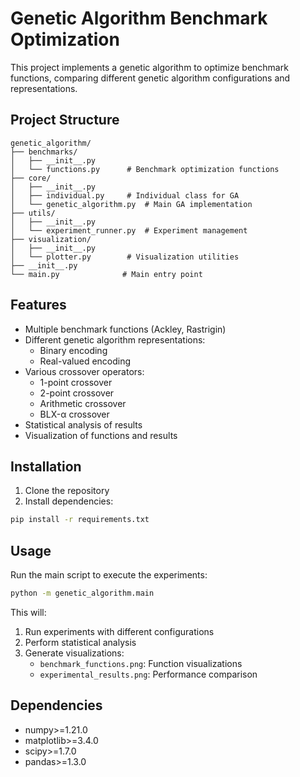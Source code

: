 # Genetic Algorithm Benchmark Optimization

This project implements a genetic algorithm to optimize benchmark functions, comparing different genetic algorithm configurations and representations.

## Project Structure

```
genetic_algorithm/
├── benchmarks/
│   ├── __init__.py
│   └── functions.py      # Benchmark optimization functions
├── core/
│   ├── __init__.py
│   ├── individual.py     # Individual class for GA
│   └── genetic_algorithm.py  # Main GA implementation
├── utils/
│   ├── __init__.py
│   └── experiment_runner.py  # Experiment management
├── visualization/
│   ├── __init__.py
│   └── plotter.py        # Visualization utilities
├── __init__.py
└── main.py              # Main entry point
```

## Features

- Multiple benchmark functions (Ackley, Rastrigin)
- Different genetic algorithm representations:
  - Binary encoding
  - Real-valued encoding
- Various crossover operators:
  - 1-point crossover
  - 2-point crossover
  - Arithmetic crossover
  - BLX-α crossover
- Statistical analysis of results
- Visualization of functions and results

## Installation

1. Clone the repository
2. Install dependencies:
```bash
pip install -r requirements.txt
```

## Usage

Run the main script to execute the experiments:
```bash
python -m genetic_algorithm.main
```

This will:
1. Run experiments with different configurations
2. Perform statistical analysis
3. Generate visualizations:
   - `benchmark_functions.png`: Function visualizations
   - `experimental_results.png`: Performance comparison

## Dependencies

- numpy>=1.21.0
- matplotlib>=3.4.0
- scipy>=1.7.0
- pandas>=1.3.0 